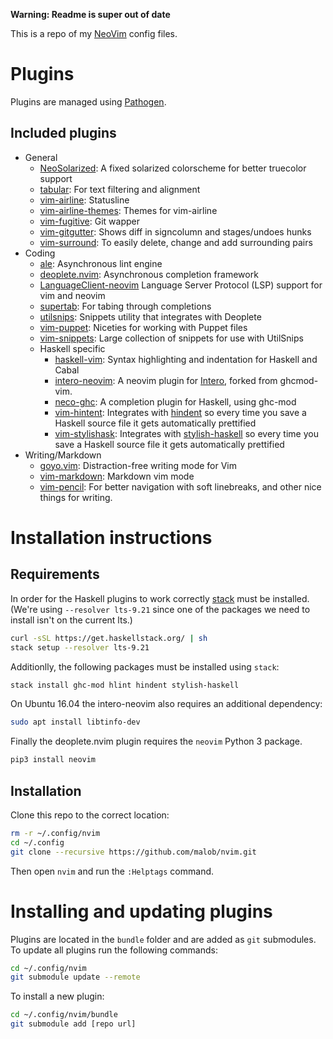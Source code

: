 **Warning: Readme is super out of date**

This is a repo of my [NeoVim](https://neovim.io) config files.

# Plugins
Plugins are managed using [Pathogen](https://github.com/tpope/vim-pathogen).

## Included plugins
* General
  * [NeoSolarized](https://github.com/icymind/NeoSolarized): A fixed solarized colorscheme for better truecolor support
  * [tabular](https://github.com/godlygeek/tabular): For text filtering and alignment
  * [vim-airline](https://github.com/vim-airline/vim-airline): Statusline
  * [vim-airline-themes](https://github.com/vim-airline/vim-airline-themes): Themes for vim-airline
  * [vim-fugitive](https://github.com/tpope/vim-fugitive): Git wapper
  * [vim-gitgutter](https://github.com/airblade/vim-gitgutter): Shows diff in signcolumn and stages/undoes hunks
  * [vim-surround](https://github.com/tpope/vim-surround): To easily delete, change and add surrounding pairs
* Coding
  * [ale](https://github.com/w0rp/ale): Asynchronous lint engine
  * [deoplete.nvim](https://github.com/Shougo/deoplete.nvim): Asynchronous completion framework
  * [LanguageClient-neovim](https://github.com/autozimu/LanguageClient-neovim) Language Server Protocol (LSP) support for vim and neovim
  * [supertab](https://github.com/ervandew/supertab): For tabing through completions
  * [utilsnips](https://github.com/sirver/UltiSnips): Snippets utility that integrates with Deoplete
  * [vim-puppet](https://github.com/rodjek/vim-puppet): Niceties for working with Puppet files
  * [vim-snippets](https://github.com/honza/vim-snippets): Large collection of snippets for use with UtilSnips
  * Haskell specific
    * [haskell-vim](https://github.com/neovimhaskell/haskell-vim): Syntax highlighting and indentation for Haskell and Cabal
    * [intero-neovim](https://github.com/parsonsmatt/intero-neovim): A neovim plugin for [Intero](https://commercialhaskell.github.io/intero/), forked from ghcmod-vim.
    * [neco-ghc](https://github.com/eagletmt/neco-ghc): A completion plugin for Haskell, using ghc-mod
    * [vim-hintent](https://github.com/alx741/vim-hindent): Integrates with [hindent](https://github.com/chrisdone/hindent) so every time you save a Haskell source file it gets automatically prettified
    * [vim-stylishask](https://github.com/alx741/vim-stylishask): Integrates with [stylish-haskell](https://github.com/jaspervdj/stylish-haskell) so every time you save a Haskell source file it gets automatically prettified
* Writing/Markdown
  * [goyo.vim](https://github.com/junegunn/goyo.vim): Distraction-free writing mode for Vim
  * [vim-markdown](https://github.com/gabrielelana/vim-markdown): Markdown vim mode
  * [vim-pencil](https://github.com/reedes/vim-pencil): For better navigation with soft linebreaks, and other nice things for writing.

# Installation instructions

## Requirements
In order for the Haskell plugins to work correctly [stack](https://docs.haskellstack.org/en/stable/README/) must be installed. (We're using `--resolver lts-9.21` since one of the packages we need to install isn't on the current lts.)
```bash
curl -sSL https://get.haskellstack.org/ | sh
stack setup --resolver lts-9.21
```

Additionlly, the following packages must be installed using `stack`:
```bash
stack install ghc-mod hlint hindent stylish-haskell
```

On Ubuntu 16.04 the intero-neovim also requires an additional dependency:
```bash
sudo apt install libtinfo-dev
```

Finally the deoplete.nvim plugin requires the `neovim` Python 3 package.
```bash
pip3 install neovim
```

## Installation
Clone this repo to the correct location:
```bash
rm -r ~/.config/nvim
cd ~/.config
git clone --recursive https://github.com/malob/nvim.git
```

Then open `nvim` and run the `:Helptags` command.

# Installing and updating plugins
Plugins are located in the `bundle` folder and are added as `git` submodules. To update all plugins run the following commands:
```bash
cd ~/.config/nvim
git submodule update --remote
```

To install a new plugin:
```bash
cd ~/.config/nvim/bundle
git submodule add [repo url]
```
